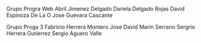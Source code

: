 Grupo Progra Web
Abril Jimenez Delgado
Dariela Delgado Rojas 
David Espinoza De La O
Jose Guevara Cascante

Grupo Proga 3
Fabricio Herrera Montero
Jose David Marin Serrano
Sergrio Herrera Gutierrez
Sergio Aguero Valle
